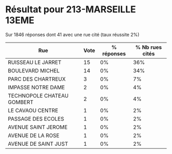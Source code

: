 # Résultat pour 213-MARSEILLE 13EME

Sur 1846 réponses dont 41 avec une rue cité (taux réussite 2%)

| Rue | Vote | % réponses | % Nb rues cités|
|-----|------|------------|----------------|
| RUISSEAU LE JARRET | 15 | 0% | 36%|
| BOULEVARD MICHEL | 14 | 0% | 34%|
| PARC DES CHARTREUX | 3 | 0% | 7%|
| IMPASSE NOTRE DAME | 2 | 0% | 4%|
| TECHNOPOLE CHATEAU GOMBERT | 2 | 0% | 4%|
| LE CAVAOU CENTRE | 1 | 0% | 2%|
| PASSAGE DES ECOLES | 1 | 0% | 2%|
| AVENUE SAINT JEROME | 1 | 0% | 2%|
| AVENUE DE LA ROSE | 1 | 0% | 2%|
| AVENUE DE SAINT JUST | 1 | 0% | 2%|
